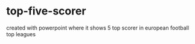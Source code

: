 # top-five-scorer
created with powerpoint where it shows 5 top scorer in european football top leagues
